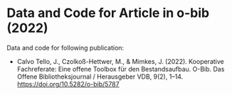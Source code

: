 # Data and Code for Article in o-bib (2022)

Data and code for following publication:

* Calvo Tello, J., Czolkoß-Hettwer, M., & Mimkes, J. (2022). Kooperative Fachreferate: Eine offene Toolbox für den Bestandsaufbau. O-Bib. Das Offene Bibliotheksjournal / Herausgeber VDB, 9(2), 1–14. https://doi.org/10.5282/o-bib/5787
